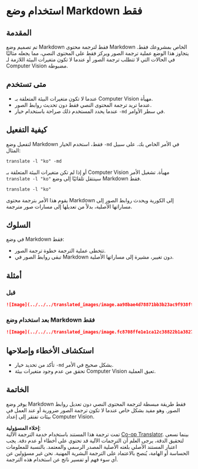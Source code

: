 <!--
CO_OP_TRANSLATOR_METADATA:
{
  "original_hash": "9b1b247a8d0f1736459e0e9ede0d9c92",
  "translation_date": "2025-06-12T11:36:25+00:00",
  "source_file": "getting_started/markdown-only-mode.md",
  "language_code": "ar"
}
-->
# استخدام وضع Markdown فقط

## المقدمة  
تم تصميم وضع Markdown فقط لترجمة محتوى Markdown الخاص بمشروعك فقط. يتجاوز هذا الوضع عملية ترجمة الصور ويركز فقط على المحتوى النصي، مما يجعله مثاليًا في الحالات التي لا تتطلب ترجمة الصور أو عندما لا تكون متغيرات البيئة اللازمة لـ Computer Vision مضبوطة.

## متى تستخدم  
- عندما لا تكون متغيرات البيئة المتعلقة بـ Computer Vision مهيأة.  
- عندما تريد ترجمة المحتوى النصي فقط دون تحديث روابط الصور.  
- عندما يحدد المستخدم ذلك صراحة باستخدام خيار `-md` في سطر الأوامر.

## كيفية التفعيل  
لتفعيل وضع Markdown فقط، استخدم الخيار `-md` في الأمر الخاص بك. على سبيل المثال:  
```
translate -l "ko" -md
```

أو إذا لم تكن متغيرات البيئة المتعلقة بـ Computer Vision مهيأة. تشغيل الأمر `translate -l "ko"` سينتقل تلقائيًا إلى وضع Markdown فقط.

```
translate -l "ko"
```

يقوم هذا الأمر بترجمة محتوى Markdown إلى الكورية ويحدث روابط الصور إلى مساراتها الأصلية، بدلاً من تعديلها إلى مسارات صور مترجمة.

## السلوك  
في وضع Markdown فقط:  
- تتخطى عملية الترجمة خطوة ترجمة الصور.  
- تبقى روابط الصور في Markdown دون تغيير، مشيرة إلى مساراتها الأصلية.

## أمثلة  
### قبل  
```markdown
![Image](../../../translated_images/image.aa98bae4d78871bb3b23ac9f938ff86539da4cd6fb4c52dafedc4665135c3d61.ar.png)
```  
### بعد استخدام وضع Markdown فقط  
```markdown
![Image](../../../translated_images/image.fc8708ffe1e1ca12c38822b1a382726da4b232025d1daa8a50ab75c8635d0c4a.ar.png)
```

## استكشاف الأخطاء وإصلاحها  
- تأكد من تحديد خيار `-md` بشكل صحيح في الأمر.  
- تحقق من عدم وجود متغيرات بيئة Computer Vision تعيق العملية.

## الخاتمة  
يوفر وضع Markdown فقط طريقة مبسطة لترجمة المحتوى النصي دون تعديل روابط الصور. وهو مفيد بشكل خاص عندما لا تكون ترجمة الصور ضرورية أو عند العمل في بيئات تفتقر إلى إعداد Computer Vision.

**إخلاء المسؤولية**:  
تمت ترجمة هذا المستند باستخدام خدمة الترجمة الآلية [Co-op Translator](https://github.com/Azure/co-op-translator). بينما نسعى لتحقيق الدقة، يرجى العلم أن الترجمات الآلية قد تحتوي على أخطاء أو عدم دقة. يجب اعتبار المستند الأصلي بلغته الأصلية المصدر الرسمي والمعتمد. بالنسبة للمعلومات الحساسة أو الهامة، يُنصح بالاعتماد على الترجمة البشرية المهنية. نحن غير مسؤولين عن أي سوء فهم أو تفسير ناتج عن استخدام هذه الترجمة.